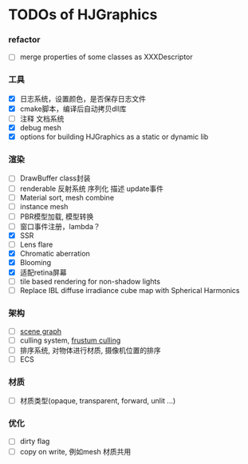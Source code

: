 # TODOs of HJGraphics

### refactor
- [ ] merge properties of some classes as XXXDescriptor

### 工具

- [x] 日志系统，设置颜色，是否保存日志文件
- [x] cmake脚本，编译后自动拷贝dll库
- [ ] 注释 文档系统
- [x] debug mesh
- [x] options for building HJGraphics as a static or dynamic lib

### 渲染
- [ ] DrawBuffer class封装
- [ ] renderable 反射系统 序列化 描述 update事件
- [ ] Material sort, mesh combine
- [ ] instance mesh
- [ ] PBR模型加载, 模型转换
- [ ] 窗口事件注册，lambda？
- [x] SSR
- [ ] Lens flare
- [x] Chromatic aberration
- [x] Blooming
- [x] 适配retina屏幕
- [ ] tile based rendering for non-shadow lights
- [ ] Replace IBL diffuse irradiance cube map with Spherical Harmonics

### 架构

- [ ] [scene graph](https://learnopengl.com/Guest-Articles/2021/Scene/Scene-Graph)
- [ ] culling system, [frustum culling](https://learnopengl.com/Guest-Articles/2021/Scene/Frustum-Culling)
- [ ] 排序系统, 对物体进行材质, 摄像机位置的排序
- [ ] ECS

### 材质

- [ ] 材质类型(opaque, transparent, forward, unlit ...)

### 优化
- [ ] dirty flag
- [ ] copy on write, 例如mesh 材质共用